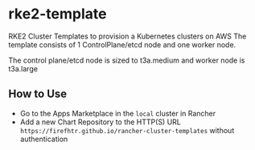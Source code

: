 # rke2-template

RKE2 Cluster Templates to provision a Kubernetes clusters on AWS
The template consists of 1 ControlPlane/etcd node and one worker node.  

The control plane/etcd node is sized to t3a.medium and worker node is t3a.large

## How to Use

* Go to the Apps Marketplace in the `local` cluster in Rancher
* Add a new Chart Repository to the HTTP(S) URL `https://firefhtr.github.io/rancher-cluster-templates` without authentication
